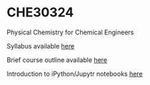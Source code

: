 # CHE30324
Physical Chemistry for Chemical Engineers

Syllabus available [here](./syllabus_Sp17.org)

Brief course outline available [here](./lectures.org)

Introduction to iPython/Jupytr notebooks [here](http://nbviewer.jupyter.org/github/jckantor/CBE20255/blob/master/notebooks/Getting%20Started%20with%20IPython.ipynb)
